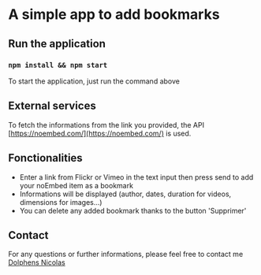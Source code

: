 # A simple app to add bookmarks
## Run the application
### `npm install && npm start`

To start the application, just run the command above

## External services

To fetch the informations from the link you provided, the API [https://noembed.com/](https://noembed.com/) is used.

## Fonctionalities

- Enter a link from Flickr or Vimeo in the text input then press send to add your noEmbed item as a bookmark
- Informations will be displayed (author, dates, duration for videos, dimensions for images...)
- You can delete any added bookmark thanks to the button 'Supprimer'


## Contact

For any questions or further informations, please feel free to contact me [Dolphens Nicolas](mailto:nicolas.dolphens@gmail.com)